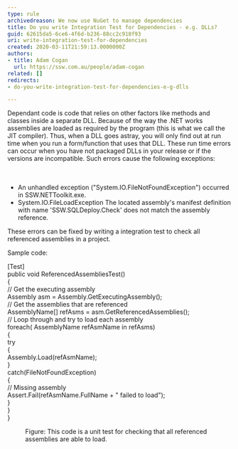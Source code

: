 ```yaml
---
type: rule
archivedreason: We now use NuGet to manage dependencies
title: Do you write Integration Test for Dependencies - e.g. DLLs?
guid: 62615da5-6ce6-4f6d-b236-88cc2c918f93
uri: write-integration-test-for-dependencies
created: 2020-03-11T21:59:13.0000000Z
authors:
- title: Adam Cogan
  url: https://ssw.com.au/people/adam-cogan
related: []
redirects:
- do-you-write-integration-test-for-dependencies-e-g-dlls

---
```



Dependant code is code that relies on other factors like methods and classes inside a separate DLL. Because of the way the .NET works assemblies are loaded as required by the program (this is what we call the JIT compiler). Thus, when a DLL goes astray, you will only find out at run time when you run a form/function that uses that DLL. These run time errors can occur when you have not packaged DLLs in your release or if the versions are incompatible. Such errors cause the following exceptions&#58;<br>
<br><excerpt class='endintro'></excerpt><br>
<ul><li>An unhandled exception (&quot;System.IO.FileNotFoundException&quot;) occurred in SSW.NETToolkit.exe.</li><li>System.IO.FileLoadException The located assembly's manifest definition with name 'SSW.SQLDeploy.Check' does not match the assembly reference.</li></ul><p>These errors can be fixed by writing a integration test to check all referenced assemblies in a project.</p><p>Sample code&#58;<b></b></p><p class="ssw15-rteElement-CodeArea">[Test]<br>public void ReferencedAssembliesTest()<br>&#123;<br> // Get the executing assembly<br> Assembly asm = Assembly.GetExecutingAssembly();<br> // Get the assemblies that are referenced<br> AssemblyName[] refAsms = asm.GetReferencedAssemblies();<br> // Loop through and try to load each assembly<br> foreach( AssemblyName refAsmName in refAsms)<br> &#123;<br> try<br> &#123;<br> Assembly.Load(refAsmName);<br> 	&#125;<br> catch(FileNotFoundException)<br> &#123;<br> // Missing assembly<br> Assert.Fail(refAsmName.FullName + &quot; failed to load&quot;);<br> &#125;<br> &#125;<br>&#125;</p><dd class="ssw15-rteElement-FigureNormal">​​​Figure&#58; This code is a unit test for checking that all referenced assemblies are able to load.</dd><p><br></p>


